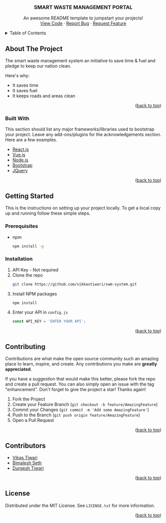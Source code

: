 <div id="top"></div>

<!-- PROJECT LOGO -->
<br />
<div align="center">
<!--   <a href="https://github.com/vikkastiwari/swm-system">
    <img src="images/logo.png" alt="Logo" width="80" height="80">
  </a> -->

  <h3 align="center">SMART WASTE MANAGEMENT PORTAL</h3>

  <p align="center">
    An awesome README template to jumpstart your projects!
    <br />
    <a href="https://github.com/vikkastiwari/swm-system/">View Code</a>
    ·
    <a href="https://github.com/vikkastiwari/swm-system/issues">Report Bug</a>
    ·
    <a href="https://github.com/vikkastiwari/swm-system/issues">Request Feature</a>
  </p>
</div>



<!-- TABLE OF CONTENTS -->
<details>
  <summary>Table of Contents</summary>
  <ol>
    <li>
      <a href="#about-the-project">About The Project</a>
      <ul>
        <li><a href="#built-with">Built With</a></li>
      </ul>
    </li>
    <li>
      <a href="#getting-started">Getting Started</a>
      <ul>
        <li><a href="#prerequisites">Prerequisites</a></li>
        <li><a href="#installation">Installation</a></li>
      </ul>
    </li>
    <li><a href="#contributing">Contributing</a></li>
    <li><a href="#contributors">Contributors</a></li>
    <li><a href="#license">License</a></li>
  </ol>
</details>



<!-- ABOUT THE PROJECT -->
## About The Project

The smart waste management system an initiative to save time & fuel and pledge to keep our nation clean. 

Here's why:
* It saves time
* It saves fuel
* It keeps roads and areas clean 

<p align="right">(<a href="#top">back to top</a>)</p>



### Built With

This section should list any major frameworks/libraries used to bootstrap your project. Leave any add-ons/plugins for the acknowledgements section. Here are a few examples.

* [React.js](https://reactjs.org/)
* [Vue.js](https://vuejs.org/)
* [Node.js](https://nodejs.org/)
* [Bootstrap](https://getbootstrap.com)
* [JQuery](https://jquery.com)

<p align="right">(<a href="#top">back to top</a>)</p>



<!-- GETTING STARTED -->
## Getting Started

This is the instructions on setting up your project locally.
To get a local copy up and running follow these simple steps.

### Prerequisites

* npm
  ```sh
  npm install -g
  ```

### Installation

1. API Key - Not required
2. Clone the repo
   ```sh
   git clone https://github.com/vikkastiwari/swm-system.git
   ```
3. Install NPM packages
   ```sh
   npm install
   ```
4. Enter your API in `config.js`
   ```js
   const API_KEY = 'ENTER YOUR API';
   ```

<p align="right">(<a href="#top">back to top</a>)</p>

<!-- CONTRIBUTING -->
## Contributing

Contributions are what make the open source community such an amazing place to learn, inspire, and create. Any contributions you make are **greatly appreciated**.

If you have a suggestion that would make this better, please fork the repo and create a pull request. You can also simply open an issue with the tag "enhancement".
Don't forget to give the project a star! Thanks again!

1. Fork the Project
2. Create your Feature Branch (`git checkout -b feature/AmazingFeature`)
3. Commit your Changes (`git commit -m 'Add some AmazingFeature'`)
4. Push to the Branch (`git push origin feature/AmazingFeature`)
5. Open a Pull Request

<p align="right">(<a href="#top">back to top</a>)</p>

<!-- CONTRIBUTORS -->
## Contributors

* [Vikas Tiwari](https://www.linkedin.com/in/vikas-tiwari-1b051818b/)
* [Bimalesh Seth](https://www.linkedin.com/in/bimaleshseth/)
* [Durgesh Tiwari](https://www.linkedin.com/in/durgesh98/)

<p align="right">(<a href="#top">back to top</a>)</p>

<!-- LICENSE -->
## License

Distributed under the MIT License. See `LICENSE.txt` for more information.

<p align="right">(<a href="#top">back to top</a>)</p>


<!-- MARKDOWN LINKS & IMAGES -->
<!-- https://www.markdownguide.org/basic-syntax/#reference-style-links -->
[contributors-shield]: https://img.shields.io/github/contributors/vikkastiwari/swm-system.svg?style=for-the-badge
[contributors-url]: https://github.com/vikkastiwari/swm-system/graphs/contributors
[forks-shield]: https://img.shields.io/github/forks/vikkastiwari/swm-system.svg?style=for-the-badge
[forks-url]: https://github.com/vikkastiwari/swm-system/network/members
[stars-shield]: https://img.shields.io/github/stars/vikkastiwari/swm-system.svg?style=for-the-badge
[stars-url]: https://github.com/vikkastiwari/swm-system/stargazers
[issues-shield]: https://img.shields.io/github/issues/vikkastiwari/swm-system.svg?style=for-the-badge
[issues-url]: https://github.com/vikkastiwari/swm-system/issues
[license-shield]: https://img.shields.io/github/license/vikkastiwari/swm-system.svg?style=for-the-badge
[license-url]: https://github.com/vikkastiwari/swm-system/blob/master/LICENSE.txt
[linkedin-shield]: https://img.shields.io/badge/-LinkedIn-black.svg?style=for-the-badge&logo=linkedin&colorB=555
[linkedin-url]: https://linkedin.com/in/othneildrew
